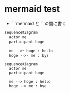 # mermaid test

* \`\`\`mermaid と \`\`\`の間に書く

```txt
sequenceDiagram
  actor me
  participant hoge
  
  me -->+ hoge : hello
  hoge -->- me : bye
```

```mermaid
sequenceDiagram
  actor me
  participant hoge
  
  me --> hoge : hello
  hoge --> me : bye
```
